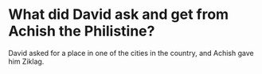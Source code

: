 # What did David ask and get from Achish the Philistine?

David asked for a place in one of the cities in the country, and Achish gave him Ziklag.
